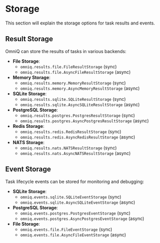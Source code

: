 # Storage

This section will explain the storage options for task results and events.

## Result Storage

OmniQ can store the results of tasks in various backends:

- **File Storage**:
  - `omniq.results.file.FileResultStorage` (sync)
  - `omniq.results.file.AsyncFileResultStorage` (async)
- **Memory Storage**:
  - `omniq.results.memory.MemoryResultStorage` (sync)
  - `omniq.results.memory.AsyncMemoryResultStorage` (async)
- **SQLite Storage**:
  - `omniq.results.sqlite.SQLiteResultStorage` (sync)
  - `omniq.results.sqlite.AsyncSQLiteResultStorage` (async)
- **PostgreSQL Storage**:
  - `omniq.results.postgres.PostgresResultStorage` (sync)
  - `omniq.results.postgres.AsyncPostgresResultStorage` (async)
- **Redis Storage**:
  - `omniq.results.redis.RedisResultStorage` (sync)
  - `omniq.results.redis.AsyncRedisResultStorage` (async)
- **NATS Storage**:
  - `omniq.results.nats.NATSResultStorage` (sync)
  - `omniq.results.nats.AsyncNATSResultStorage` (async)

## Event Storage

Task lifecycle events can be stored for monitoring and debugging:

- **SQLite Storage**:
  - `omniq.events.sqlite.SQLiteEventStorage` (sync)
  - `omniq.events.sqlite.AsyncSQLiteEventStorage` (async)
- **PostgreSQL Storage**:
  - `omniq.events.postgres.PostgresEventStorage` (sync)
  - `omniq.events.postgres.AsyncPostgresEventStorage` (async)
- **File Storage**:
  - `omniq.events.file.FileEventStorage` (sync)
  - `omniq.events.file.AsyncFileEventStorage` (async)